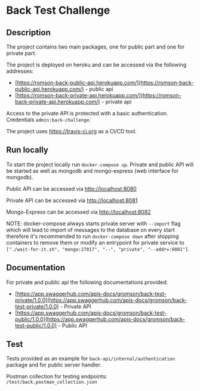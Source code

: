 # Back Test Challenge

## Description

The project contains two main packages, one for public part
and one for private part.

The project is deployed on heroku and can be accessed via 
the following addresses:
- [https://romson-back-public-api.herokuapp.com/](https://romson-back-public-api.herokuapp.com/) - public api
- [https://romson-back-private-api.herokuapp.com/](https://romson-back-private-api.herokuapp.com/) - private api

Access to the private API is protected with a basic authentication.
Credentials `admin:back-challenge`.

The project uses https://travis-ci.org as a CI/CD tool. 

## Run locally

To start the project locally run `docker-compose up`.
Private and public API will be started as well as mongodb
and mongo-express (web interface for mongodb).

Public API can be accessed via [http://localhost:8080](http://localhost:8080)

Private API can be accessed via [http://localhost:8081](http://localhost:8081)

Mongo-Express can be accessed via [http://localhost:8082](http://localhost:8082)

NOTE: docker-compose always starts private server with `--import` flag which will lead
to import of messages to the database on every start therefore it's recommended to
run `docker-compose down` after stopping containers to remove them or modify an entrypoint
for private service to `["./wait-for-it.sh", "mongo:27017", "--", "private", "--addr=:8081"]`.  

## Documentation

For private and public api the following documentations provided:
- [https://app.swaggerhub.com/apis-docs/gromson/back-test-private/1.0.0](https://app.swaggerhub.com/apis-docs/gromson/back-test-private/1.0.0) - Private API 
- [https://app.swaggerhub.com/apis-docs/gromson/back-test-public/1.0.0](https://app.swaggerhub.com/apis-docs/gromson/back-test-public/1.0.0) - Public API

## Test

Tests provided as an example for `back-api/internal/authentication` package and for 
public server handler.

Postman collection for testing endpoints: `/test/back.postman_collection.json` 